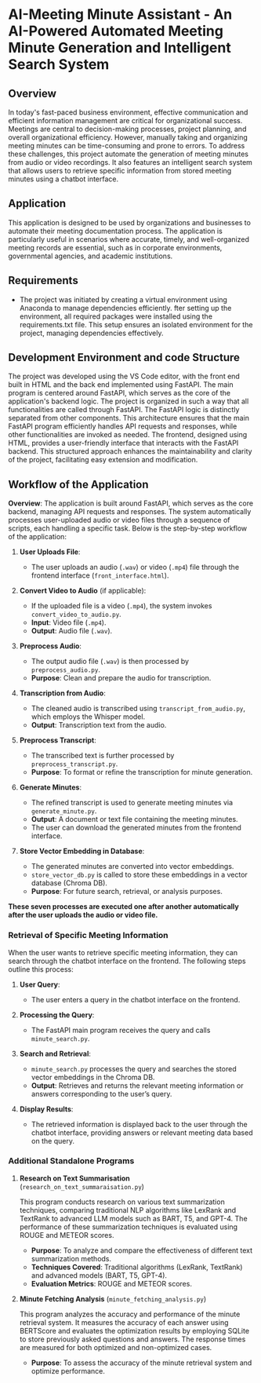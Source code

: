 # AI-Meeting Minute Assistant - An AI-Powered Automated Meeting Minute Generation and Intelligent Search System

## Overview
In today's fast-paced business environment, effective communication and efficient information management are critical for organizational success. Meetings are central to decision-making processes, project planning, and overall organizational efficiency. However, manually taking and organizing meeting minutes can be time-consuming and prone to errors. To address these challenges, this project automate the generation of meeting minutes from audio or video recordings. It also features an intelligent search system that allows users to retrieve specific information from stored meeting minutes using a chatbot interface.
## Application
This application is designed to be used by organizations and businesses to automate their meeting documentation process. The application is particularly useful in scenarios where accurate, timely, and well-organized meeting records are essential, such as in corporate environments, governmental agencies, and academic institutions.
## Requirements
- The project was initiated by creating a virtual environment using Anaconda to manage dependencies efficiently.  fter setting up the environment, all required packages were installed using the requirements.txt file. This setup ensures an isolated environment for the project, managing dependencies effectively.
## Development Environment and code Structure
The project was developed using the VS Code editor, with the front end built in HTML and the back end implemented using FastAPI. The main program is centered around FastAPI, which serves as the core of the application's backend logic. The project is organized in such a way that all functionalities are called through FastAPI. The FastAPI logic is distinctly separated from other components. This architecture ensures that the main FastAPI program efficiently handles API requests and responses, while other functionalities are invoked as needed. The frontend, designed using HTML, provides a user-friendly interface that interacts with the FastAPI backend. This structured approach enhances the maintainability and clarity of the project, facilitating easy extension and modification.
## Workflow of the Application

**Overview**: The application is built around FastAPI, which serves as the core backend, managing API requests and responses. The system automatically processes user-uploaded audio or video files through a sequence of scripts, each handling a specific task. Below is the step-by-step workflow of the application:

1. **User Uploads File**:
   - The user uploads an audio (`.wav`) or video (`.mp4`) file through the frontend interface (`front_interface.html`).

2. **Convert Video to Audio** (if applicable):
   - If the uploaded file is a video (`.mp4`), the system invokes `convert_video_to_audio.py`.
   - **Input**: Video file (`.mp4`).
   - **Output**: Audio file (`.wav`).

3. **Preprocess Audio**:
   - The output audio file (`.wav`) is then processed by `preprocess_audio.py`.
   - **Purpose**: Clean and prepare the audio for transcription.

4. **Transcription from Audio**:
   - The cleaned audio is transcribed using `transcript_from_audio.py`, which employs the Whisper model.
   - **Output**: Transcription text from the audio.

5. **Preprocess Transcript**:
   - The transcribed text is further processed by `preprocess_transcript.py`.
   - **Purpose**: To format or refine the transcription for minute generation.

6. **Generate Minutes**:
   - The refined transcript is used to generate meeting minutes via `generate_minute.py`.
   - **Output**: A document or text file containing the meeting minutes.
   - The user can download the generated minutes from the frontend interface.

7. **Store Vector Embedding in Database**:
   - The generated minutes are converted into vector embeddings.
   - `store_vector_db.py` is called to store these embeddings in a vector database (Chroma DB).
   - **Purpose**: For future search, retrieval, or analysis purposes.

**These seven processes are executed one after another automatically after the user uploads the audio or video file.**

### Retrieval of Specific Meeting Information

When the user wants to retrieve specific meeting information, they can search through the chatbot interface on the frontend. The following steps outline this process:

1. **User Query**:
   - The user enters a query in the chatbot interface on the frontend.

2. **Processing the Query**:
   - The FastAPI main program receives the query and calls `minute_search.py`.
   
3. **Search and Retrieval**:
   - `minute_search.py` processes the query and searches the stored vector embeddings in the Chroma DB.
   - **Output**: Retrieves and returns the relevant meeting information or answers corresponding to the user’s query.

4. **Display Results**:
   - The retrieved information is displayed back to the user through the chatbot interface, providing answers or relevant meeting data based on the query.

### Additional Standalone Programs

1. **Research on Text Summarisation** (`research_on_text_summaraisation.py`)

   This program conducts research on various text summarization techniques, comparing traditional NLP algorithms like LexRank and TextRank to advanced LLM models such as BART, T5, and GPT-4. The performance of these summarization techniques is evaluated using ROUGE and METEOR scores.

   - **Purpose**: To analyze and compare the effectiveness of different text summarization methods.
   - **Techniques Covered**: Traditional algorithms (LexRank, TextRank) and advanced models (BART, T5, GPT-4).
   - **Evaluation Metrics**: ROUGE and METEOR scores.

2. **Minute Fetching Analysis** (`minute_fetching_analysis.py`)

   This program analyzes the accuracy and performance of the minute retrieval system. It measures the accuracy of each answer using BERTScore and evaluates the optimization results by employing SQLite to store previously asked questions and answers. The response times are measured for both optimized and non-optimized cases.

   - **Purpose**: To assess the accuracy of the minute retrieval system and optimize performance.
